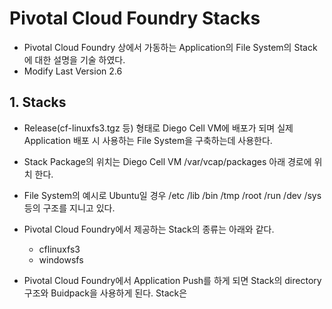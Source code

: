 
#  Pivotal Cloud Foundry Stacks
 
- Pivotal Cloud Foundry 상에서 가동하는 Application의 File System의 Stack에 대한 설명을 기술 하였다.
- Modify Last Version 2.6

## 1. Stacks
- Release(cf-linuxfs3.tgz 등) 형태로 Diego Cell VM에 배포가 되며 실제 Application 배포 시 사용하는 File System을 구축하는데 사용한다.
- Stack Package의 위치는 Diego Cell VM /var/vcap/packages 아래 경로에 위치 한다.
- File System의 예시로 Ubuntu일 경우 /etc /lib /bin /tmp /root /run /dev /sys 등의 구조를 지니고 있다.
- Pivotal Cloud Foundry에서 제공하는 Stack의 종류는 아래와 같다.
	- cflinuxfs3
	- windowsfs

- Pivotal Cloud Foundry에서 Application Push를 하게 되면 Stack의 directory 구조와 Buidpack을 사용하게 된다. Stack은 






